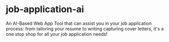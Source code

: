 # job-application-ai
An AI-Based Web App Tool that can assist you in your job application process: from tailoring your resume to writing capturing cover letters, it's a one stop shop for all your job application needs!
